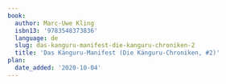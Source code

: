 ```yaml
---
book:
  author: Marc-Uwe Kling
  isbn13: '9783548373836'
  language: de
  slug: das-kanguru-manifest-die-kanguru-chroniken-2
  title: 'Das Känguru-Manifest (Die Känguru-Chroniken, #2)'
plan:
  date_added: '2020-10-04'
---
```

